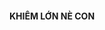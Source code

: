 #### KHIÊM LỚN NÈ CON

<!--
**khiemtran1412/khiemtran1412** is a ✨ _special_ ✨ repository because its `README.md` (this file) appears on your GitHub profile.
https://image.shutterstock.com/image-vector/dotted-spiral-vortex-royaltyfree-images-600w-2227567913.jpg

Here are some ideas to get you started:

- 🔭 I’m currently working on ...
- 🌱 I’m currently learning ...
- 👯 I’m looking to collaborate on ...
- 🤔 I’m looking for help with ...
- 💬 Ask me about ...
- 📫 How to reach me: ...
- 😄 Pronouns: ...
- ⚡ Fun fact: ...
-->
